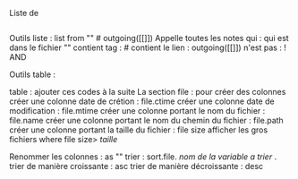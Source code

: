 
Liste de
```dataview

```
	

Outils liste : 
list from "" # outgoing([[]])
Appelle toutes les notes qui :
qui est dans le fichier "" 
contient tag : # 
contient le lien : outgoing([[]])
n'est pas : !
AND 

Outils table :

table : ajouter ces codes à la suite 
La section file : pour créer des colonnes
créer une colonne date de crétion : file.ctime
créer une colonne date de modification : file.mtime
créer une colonne portant le nom du fichier : file.name
créer une colonne portant le nom du chemin du fichier : file.path
créer une colonne portant la taille du fichier : file size
	afficher les gros fichiers where file size> _taille_

Renommer les colonnes : as "" 
trier : sort.file. _nom de la variable a trier_ .
	trier de manière croissante : asc
	trier de manière décroissante : desc


